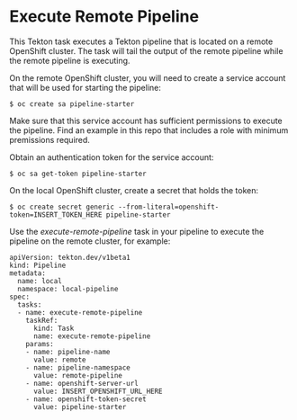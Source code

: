 # Execute Remote Pipeline

This Tekton task executes a Tekton pipeline that is located on a remote OpenShift cluster. The task will tail the output of the remote pipeline while the remote pipeline is executing.

On the remote OpenShift cluster, you will need to create a service account that will be used for starting the pipeline:

```
$ oc create sa pipeline-starter
```

Make sure that this service account has sufficient permissions to execute the pipeline. Find an example in this repo that includes a role with minimum premissions required.

Obtain an authentication token for the service account:

```
$ oc sa get-token pipeline-starter
```

On the local OpenShift cluster, create a secret that holds the token:

```
$ oc create secret generic --from-literal=openshift-token=INSERT_TOKEN_HERE pipeline-starter
```

Use the *execute-remote-pipeline* task in your pipeline to execute the pipeline on the remote cluster, for example:

```
apiVersion: tekton.dev/v1beta1
kind: Pipeline
metadata:
  name: local
  namespace: local-pipeline
spec:
  tasks:
  - name: execute-remote-pipeline
    taskRef:
      kind: Task
      name: execute-remote-pipeline
    params:
    - name: pipeline-name
      value: remote
    - name: pipeline-namespace
      value: remote-pipeline
    - name: openshift-server-url
      value: INSERT_OPENSHIFT_URL_HERE
    - name: openshift-token-secret
      value: pipeline-starter
```
